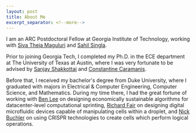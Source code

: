 ```yaml
---
layout: post
title: About Me
excerpt_separator: <!--more-->
---
```


I am an ARC Postdoctoral Fellow at Georgia Institute of Technology, working with [Siva Theja Maguluri](https://sites.google.com/site/sivatheja/home) and [Sahil Singla](https://faculty.cc.gatech.edu/~ssingla7/).

Prior to joining Georgia Tech, I completed my Ph.D. in the ECE department at The University of Texas at Austin, where I was very fortunate to be advised by [Sanjay Shakkottai](https://sites.google.com/view/sanjay-shakkottai/) and [Constantine Caramanis](https://caramanis.github.io/).

Before that, I received my bachelor's degree from Duke University, where I graduated with majors in Electrical & Computer Engineering, Computer Science, and Mathematics. During my time there, I had the great fortune of working with <a href="https://www.seas.upenn.edu/~leebcc/index.html">Ben Lee</a> on designing economically sustainable algorithms for datacenter-level computational sprinting, <a href="http://microfluidics.ee.duke.edu/">Richard Fair</a> on designing digital microfluidic devices capable of manipulating cells within a droplet, and <a href="https://buchlerlab.wordpress.ncsu.edu/">Nick Buchler</a> on using CRISPR technologies to create cells which perform logical operations.
